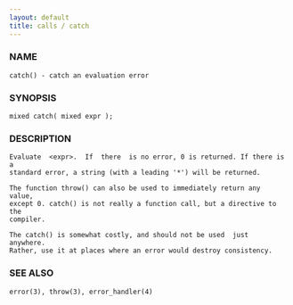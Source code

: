 ```yaml
---
layout: default
title: calls / catch
---
```


### NAME

    catch() - catch an evaluation error

### SYNOPSIS

    mixed catch( mixed expr );

### DESCRIPTION

    Evaluate  <expr>.  If  there  is no error, 0 is returned. If there is a
    standard error, a string (with a leading '*') will be returned.

    The function throw() can also be used to immediately return any  value,
    except 0. catch() is not really a function call, but a directive to the
    compiler.

    The catch() is somewhat costly, and should not be used  just  anywhere.
    Rather, use it at places where an error would destroy consistency.

### SEE ALSO

    error(3), throw(3), error_handler(4)

